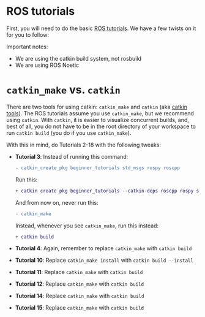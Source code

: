 # ROS tutorials

First, you will need to do the basic [ROS tutorials](https://wiki.ros.org/ROS/Tutorials).
We have a few twists on it for you to follow:

Important notes:
- We are using the catkin build system, not rosbuild
- We are using ROS Noetic

# `catkin_make` vs. `catkin`
There are two tools for using catkin: `catkin_make` and `catkin` (aka [catkin tools](http://catkin-tools.readthedocs.io/en/latest/)).
The ROS tutorials assume you use `catkin_make`, but we recommend using `catkin`.
With `catkin`, it is easier to visualize concurrent builds, and, best of all, you do not have to be in the root directory of your workspace to run `catkin build` (you do if you use `catkin_make`).

With this in mind, do Tutorials 2-18 with the following tweaks:
- **Tutorial 3**: Instead of running this command:
  ```diff
  - catkin_create_pkg beginner_tutorials std_msgs rospy roscpp
  ```
  Run this:
  ```diff
  + catkin create pkg beginner_tutorials --catkin-deps roscpp rospy std_msgs
  ```

  And from now on, never run this:
  ```diff
  - catkin_make
  ```
  Instead, whenever you see `catkin_make`, run this instead:
  ```diff
  + catkin build
  ```
- **Tutorial 4**: Again, remember to replace `catkin_make` with `catkin build`
- **Tutorial 10**: Replace `catkin_make install` with `catkin build --install`
- **Tutorial 11**: Replace `catkin_make` with `catkin build`
- **Tutorial 12**: Replace `catkin_make` with `catkin build`
- **Tutorial 14**: Replace `catkin_make` with `catkin build`
- **Tutorial 15**: Replace `catkin_make` with `catkin build`